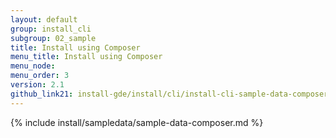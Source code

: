 ```yaml
---
layout: default
group: install_cli 
subgroup: 02_sample
title: Install using Composer
menu_title: Install using Composer
menu_node: 
menu_order: 3
version: 2.1
github_link21: install-gde/install/cli/install-cli-sample-data-composer.md
---
```


{% include install/sampledata/sample-data-composer.md %}
